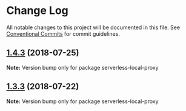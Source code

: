 # Change Log

All notable changes to this project will be documented in this file.
See [Conventional Commits](https://conventionalcommits.org) for commit guidelines.

## [1.4.3](https://github.com/serverless-local-proxy/compare/v1.4.2...v1.4.3) (2018-07-25)




**Note:** Version bump only for package serverless-local-proxy

<a name="1.3.3"></a>
## [1.3.3](https://github.com/serverless-local-proxy/plugin/compare/v1.3.2...v1.3.3) (2018-07-22)




**Note:** Version bump only for package serverless-local-proxy
